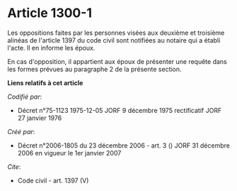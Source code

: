 # Article 1300-1

Les oppositions faites par les personnes visées aux deuxième et troisième alinéas de l'article 1397 du code civil sont
notifiées au notaire qui a établi l'acte. Il en informe les époux. 

En cas d'opposition, il appartient aux époux de présenter une requête dans les formes prévues au paragraphe 2 de la présente
section.

**Liens relatifs à cet article**

_Codifié par_:

  - Décret n°75-1123 1975-12-05 JORF 9 décembre 1975 rectificatif JORF 27 janvier 1976

_Créé par_:

  - Décret n°2006-1805 du 23 décembre 2006 - art. 3 () JORF 31 décembre 2006 en vigueur le 1er janvier 2007

_Cite_:

  - Code civil - art. 1397 (V)
